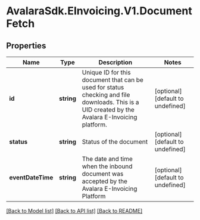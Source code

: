 # AvalaraSdk.EInvoicing.V1.DocumentFetch

## Properties

Name | Type | Description | Notes
------------ | ------------- | ------------- | -------------
**id** | **string** | Unique ID for this document that can be used for status checking and file downloads. This is a UID created by the Avalara E-Invoicing platform. | [optional] [default to undefined]
**status** | **string** | Status of the document | [optional] [default to undefined]
**eventDateTime** | **string** | The date and time when the inbound document was accepted by the Avalara E-Invoicing Platform | [optional] [default to undefined]

[[Back to Model list]](../../../README.md#documentation-for-models) [[Back to API list]](../../../README.md#documentation-for-api-endpoints) [[Back to README]](../../../README.md)

